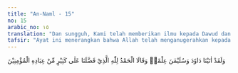 ```yaml
---
title: "An-Naml - 15"
no: 15
arabic_no: ١٥
translation: "Dan sungguh, Kami telah memberikan ilmu kepada Dawud dan Sulaiman; dan keduanya berkata, “Segala puji bagi Allah yang melebihkan kami dari banyak hamba-hamba-Nya yang beriman.”"
tafsir: "Ayat ini menerangkan bahwa Allah telah menganugerahkan kepada Nabi Daud dan Nabi Sulaiman (putra Nabi Daud) ilmu pengetahuan, baik yang berhubungan dengan pengetahuan tentang Tuhan dan syariat-syariatnya, maupun yang berhubungan dengan pengetahuan umum, seperti kemampuan dan bakat memimpin dan mengatur bangsanya. Kedua nabi ini tidak saja memiliki pengetahuan, tetapi juga mengamalkannya dengan baik. Dengan demikian, ilmu pengetahuan yang dipunyai oleh masing-masing nabi itu tidak hanya berfaedah bagi dirinya sendiri, tetapi juga bagi masyarakat dan umatnya di dunia dan di akhirat kelak.\n\nKarena memperoleh nikmat yang tidak terhingga dari Allah, keduanya mensyukuri nikmat tersebut dengan mengucapkan: \n\nSegala puji bagi Allah yang telah melebihkan kami dari kebanyakan hamba-hamba yang beriman.\n\nSikap bersyukur Nabi Daud dan Nabi Sulaiman dalam menerima nikmat Allah itu merupakan sikap yang terpuji. Oleh karena itu, para ulama menganjurkan agar kaum Muslimin meneladani sikap tersebut. Mensyukuri nikmat berarti hamba yang menerima nikmat itu benar-benar merasakan bahwa yang diterimanya itu merupakan pernyataan kasih sayang Allah kepadanya dan merasa bahwa ia memang memerlukan nikmat Allah itu. Tanpa nikmat itu, ia tidak akan hidup dan merasakan kebahagiaan. Allah berfirman:\n\nDan (ingatlah) ketika Tuhanmu memaklumkan, \"Sesungguhnya jika kamu bersyukur, niscaya Aku akan menambah (nikmat) kepadamu, tetapi jika kamu mengingkari (nikmat-Ku), maka pasti azab-Ku sangat berat.\" (Ibrahim/14: 7).\n\nAllah mengangkat Nabi Daud sebagai seorang kepala negara dan rasul Allah. Sebagai kepala negara, Allah menganugerahkan kepada Nabi Daud segala macam ilmu yang diperlukan. Di antara keutamaan dan ilmu yang dikaruniakan itu ialah:\n\n1. Allah menundukkan gunung dan burung kepada Daud. Gunung dan burung itu bertasbih bersama Daud pagi dan petang. Allah berfirman:\n\nSungguh, Kamilah yang menundukkan gunung-gunung untuk bertasbih bersama dia (Daud) pada waktu petang dan pagi, dan (Kami tundukkan pula) burung-burung dalam keadaan terkumpul. Masing-masing sangat taat (kepada Allah). (sad/38: 18-19).\n\n2. Allah menganugerahkan kepada Daud pengetahuan melunakkan besi, sehingga ia dapat membuat baju besi dan keperluan lain, untuk memperkuat pemerintahan dan kerasulannya. Allah berfirman:\n\n... dan Kami telah melunakkan besi untuknya. (Saba'/34: 10).\n\n3. Allah telah menguatkan kerajaan Daud dan menganugerahinya hikmah dan kebijaksanaan, sehingga ia dapat menyelesaikan dengan mudah perselisihan dan perkara yang diajukan kepadanya. Allah berfirman:\n\nDan Kami kuatkan kerajaannya dan Kami berikan hikmah kepadanya serta kebijaksanaan dalam memutuskan perkara. (sad/38: 20).\n\nMenurut al-Baidhawi, yang dimaksud dengan firman Allah, \"Dan Kami perkuat kerajaannya\" ialah, \"Kami (Allah) telah memperkuatnya dengan kekebalan, memenangkan peperangan, dan banyak mempunyai tentara.\n\n4. Allah menurunkan kepadanya kitab Zabur, sehingga beliau termasuk salah seorang dari empat orang rasul yang diturunkan kitab kepadanya. Allah berfirman:\n\n\"... Dan sungguh, Kami telah memberikan kelebihan kepada sebagian nabi-nabi atas sebagian (yang lain), dan Kami berikan Zabur kepada Daud.\" (al-Isra'/17: 55).\n\n5. Allah memberikan kesanggupan kepadanya memahami pembicaraan burung, sebagaimana yang diterangkan pada ayat berikut."
---
```


وَلَقَدْ اٰتَيْنَا دَاوٗدَ وَسُلَيْمٰنَ عِلْمًاۗ وَقَالَا الْحَمْدُ لِلّٰهِ الَّذِيْ فَضَّلَنَا عَلٰى كَثِيْرٍ مِّنْ عِبَادِهِ الْمُؤْمِنِيْنَ  
